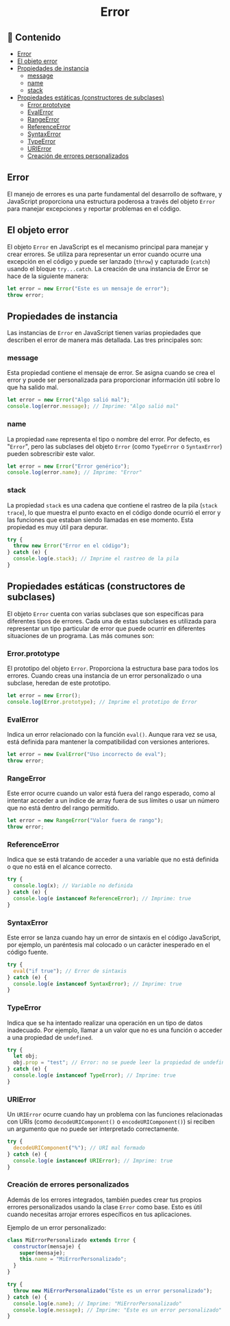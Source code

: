<h1 align='center'>Error</h1>

<h2>📑 Contenido</h2>

- [Error](#error)
- [El objeto error](#el-objeto-error)
- [Propiedades de instancia](#propiedades-de-instancia)
  - [message](#message)
  - [name](#name)
  - [stack](#stack)
- [Propiedades estáticas (constructores de subclases)](#propiedades-estáticas-constructores-de-subclases)
  - [Error.prototype](#errorprototype)
  - [EvalError](#evalerror)
  - [RangeError](#rangeerror)
  - [ReferenceError](#referenceerror)
  - [SyntaxError](#syntaxerror)
  - [TypeError](#typeerror)
  - [URIError](#urierror)
  - [Creación de errores personalizados](#creación-de-errores-personalizados)

## Error

El manejo de errores es una parte fundamental del desarrollo de software, y JavaScript proporciona una estructura poderosa a través del objeto `Error` para manejar excepciones y reportar problemas en el código.

## El objeto error

El objeto `Error` en JavaScript es el mecanismo principal para manejar y crear errores. Se utiliza para representar un error cuando ocurre una excepción en el código y puede ser lanzado (`throw`) y capturado (`catch`) usando el bloque `try...catch`. La creación de una instancia de Error se hace de la siguiente manera:

```js
let error = new Error("Este es un mensaje de error");
throw error;
```

## Propiedades de instancia

Las instancias de `Error` en JavaScript tienen varias propiedades que describen el error de manera más detallada. Las tres principales son:

### message

Esta propiedad contiene el mensaje de error. Se asigna cuando se crea el error y puede ser personalizada para proporcionar información útil sobre lo que ha salido mal.

```js
let error = new Error("Algo salió mal");
console.log(error.message); // Imprime: "Algo salió mal"
```

### name

La propiedad `name` representa el tipo o nombre del error. Por defecto, es "`Error`", pero las subclases del objeto `Error` (como `TypeError` o `SyntaxError`) pueden sobrescribir este valor.

```js
let error = new Error("Error genérico");
console.log(error.name); // Imprime: "Error"
```

### stack

La propiedad `stack` es una cadena que contiene el rastreo de la pila (`stack trace`), lo que muestra el punto exacto en el código donde ocurrió el error y las funciones que estaban siendo llamadas en ese momento. Esta propiedad es muy útil para depurar.

```js
try {
  throw new Error("Error en el código");
} catch (e) {
  console.log(e.stack); // Imprime el rastreo de la pila
}
```

## Propiedades estáticas (constructores de subclases)

El objeto `Error` cuenta con varias subclases que son específicas para diferentes tipos de errores. Cada una de estas subclases es utilizada para representar un tipo particular de error que puede ocurrir en diferentes situaciones de un programa. Las más comunes son:

### Error.prototype

El prototipo del objeto `Error`. Proporciona la estructura base para todos los errores. Cuando creas una instancia de un error personalizado o una subclase, heredan de este prototipo.

```js
let error = new Error();
console.log(Error.prototype); // Imprime el prototipo de Error
```

### EvalError

Indica un error relacionado con la función `eval()`. Aunque rara vez se usa, está definida para mantener la compatibilidad con versiones anteriores.

```js
let error = new EvalError("Uso incorrecto de eval");
throw error;
```

### RangeError

Este error ocurre cuando un valor está fuera del rango esperado, como al intentar acceder a un índice de array fuera de sus límites o usar un número que no está dentro del rango permitido.

```js
let error = new RangeError("Valor fuera de rango");
throw error;
```

### ReferenceError

Indica que se está tratando de acceder a una variable que no está definida o que no está en el alcance correcto.

```js
try {
  console.log(x); // Variable no definida
} catch (e) {
  console.log(e instanceof ReferenceError); // Imprime: true
}
```

### SyntaxError

Este error se lanza cuando hay un error de sintaxis en el código JavaScript, por ejemplo, un paréntesis mal colocado o un carácter inesperado en el código fuente.

```js
try {
  eval("if true"); // Error de sintaxis
} catch (e) {
  console.log(e instanceof SyntaxError); // Imprime: true
}
```

### TypeError

Indica que se ha intentado realizar una operación en un tipo de datos inadecuado. Por ejemplo, llamar a un valor que no es una función o acceder a una propiedad de `undefined`.

```js
try {
  let obj;
  obj.prop = "test"; // Error: no se puede leer la propiedad de undefined
} catch (e) {
  console.log(e instanceof TypeError); // Imprime: true
}
```

### URIError

Un `URIError` ocurre cuando hay un problema con las funciones relacionadas con URIs (como `decodeURIComponent()` o `encodeURIComponent()`) si reciben un argumento que no puede ser interpretado correctamente.

```js
try {
  decodeURIComponent("%"); // URI mal formado
} catch (e) {
  console.log(e instanceof URIError); // Imprime: true
}
```

### Creación de errores personalizados

Además de los errores integrados, también puedes crear tus propios errores personalizados usando la clase `Error` como base. Esto es útil cuando necesitas arrojar errores específicos en tus aplicaciones.

Ejemplo de un error personalizado:

```js
class MiErrorPersonalizado extends Error {
  constructor(mensaje) {
    super(mensaje);
    this.name = "MiErrorPersonalizado";
  }
}

try {
  throw new MiErrorPersonalizado("Este es un error personalizado");
} catch (e) {
  console.log(e.name); // Imprime: "MiErrorPersonalizado"
  console.log(e.message); // Imprime: "Este es un error personalizado"
}
```
